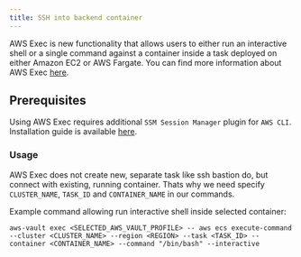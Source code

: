 ```yaml
---
title: SSH into backend container
---
```


AWS Exec is new functionality that allows users to either run an interactive shell or a single command against a container
inside a task deployed on either Amazon EC2 or AWS Fargate.
You can find more information about AWS Exec [here](https://aws.amazon.com/blogs/containers/new-using-amazon-ecs-exec-access-your-containers-fargate-ec2/).

## Prerequisites

Using AWS Exec requires additional `SSM Session Manager` plugin for `AWS CLI`.
Installation guide is available [here](https://docs.aws.amazon.com/systems-manager/latest/userguide/session-manager-working-with-install-plugin.html).

### Usage

AWS Exec does not create new, separate task like ssh bastion do, but connect with existing, running container.
Thats why we need specify `CLUSTER_NAME`, `TASK_ID` and `CONTAINER_NAME` in our commands.

Example command allowing run interactive shell inside selected container:

```shell
aws-vault exec <SELECTED_AWS_VAULT_PROFILE> -- aws ecs execute-command --cluster <CLUSTER_NAME> --region <REGION> --task <TASK_ID> --container <CONTAINER_NAME> --command "/bin/bash" --interactive
```
